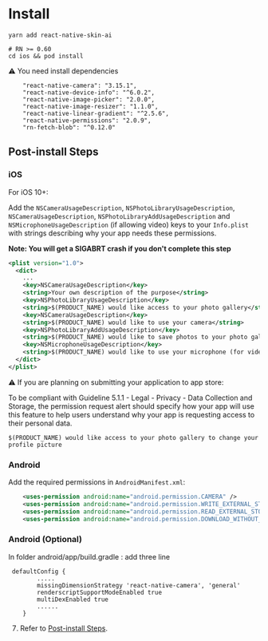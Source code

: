 # Install

```
yarn add react-native-skin-ai

# RN >= 0.60
cd ios && pod install

```

⚠️ You need install dependencies
```
    "react-native-camera": "3.15.1",
    "react-native-device-info": "^6.0.2",
    "react-native-image-picker": "2.0.0",
    "react-native-image-resizer": "1.1.0",
    "react-native-linear-gradient": "^2.5.6",
    "react-native-permissions": "2.0.9",
    "rn-fetch-blob": "^0.12.0"

```

## Post-install Steps

### iOS

For iOS 10+:

Add the `NSCameraUsageDescription`, `NSPhotoLibraryUsageDescription`, `NSCameraUsageDescription`, `NSPhotoLibraryAddUsageDescription` and `NSMicrophoneUsageDescription` (if allowing video) keys to your `Info.plist` with strings describing why your app needs these permissions.

**Note: You will get a SIGABRT crash if you don't complete this step**

```xml
<plist version="1.0">
  <dict>
    ...
  	<key>NSCameraUsageDescription</key>
    <string>Your own description of the purpose</string>
    <key>NSPhotoLibraryUsageDescription</key>
    <string>$(PRODUCT_NAME) would like access to your photo gallery</string>
    <key>NSCameraUsageDescription</key>
    <string>$(PRODUCT_NAME) would like to use your camera</string>
    <key>NSPhotoLibraryAddUsageDescription</key>
    <string>$(PRODUCT_NAME) would like to save photos to your photo gallery</string>
    <key>NSMicrophoneUsageDescription</key>
    <string>$(PRODUCT_NAME) would like to use your microphone (for videos)</string>
  </dict>
</plist>
```

⚠️ If you are planning on submitting your application to app store:

To be compliant with Guideline 5.1.1 - Legal - Privacy - Data Collection and Storage, the permission request alert should specify how your app will use this feature to help users understand why your app is requesting access to their personal data.

```
$(PRODUCT_NAME) would like access to your photo gallery to change your profile picture
```


### Android

Add the required permissions in `AndroidManifest.xml`:

```xml
 	<uses-permission android:name="android.permission.CAMERA" />
    <uses-permission android:name="android.permission.WRITE_EXTERNAL_STORAGE"/>
    <uses-permission android:name="android.permission.READ_EXTERNAL_STORAGE" />
    <uses-permission android:name="android.permission.DOWNLOAD_WITHOUT_NOTIFICATION" />
```

### Android (Optional)

In folder android/app/build.gradle : add three line
```
 defaultConfig {
        .....
        missingDimensionStrategy 'react-native-camera', 'general'
        renderscriptSupportModeEnabled true
        multiDexEnabled true
        ......
    }
```

7. Refer to [Post-install Steps](Install.md#post-install-steps).

